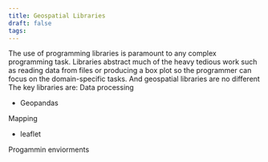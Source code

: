 ```yaml
---
title: Geospatial Libraries
draft: false
tags:
---
```

 The use of programming libraries is paramount to any complex programming task. Libraries abstract much of the heavy tedious work such as reading data from files or producing a box plot so the programmer can focus on the domain-specific tasks. And geospatial libraries are no different
 The key libraries are:
 Data processing
 - Geopandas
 
 Mapping
- leaflet
 
Progammin enviorments
